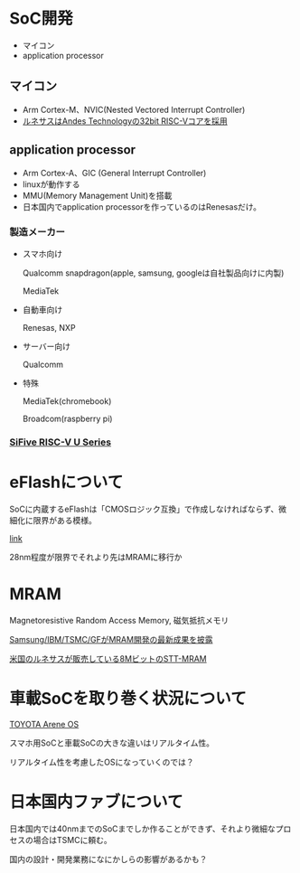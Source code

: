 # SoC開発
- マイコン
- application processor

## マイコン
- Arm Cortex-M、NVIC(Nested Vectored Interrupt Controller)
- [ルネサスはAndes Technologyの32bit RISC-Vコアを採用](https://xtech.nikkei.com/atcl/nxt/news/18/08867/)                 

## application processor
- Arm Cortex-A、GIC (General Interrupt Controller) 
- linuxが動作する
- MMU(Memory Management Unit)を搭載 
- 日本国内でapplication processorを作っているのはRenesasだけ。                                                            
### 製造メーカー                                                                                                        
- スマホ向け

  Qualcomm snapdragon(apple, samsung, googleは自社製品向けに内製)     
  
  MediaTek
  
- 自動車向け

  Renesas, NXP
  
- サーバー向け
                                                                                                    
  Qualcomm
  
- 特殊

  MediaTek(chromebook)
  
  Broadcom(raspberry pi)

### [SiFive RISC-V U Series](https://www.sifive.com/core-designer)

# eFlashについて
SoCに内蔵するeFlashは「CMOSロジック互換」で作成しなければならず、微細化に限界がある模様。

[link](https://pc.watch.impress.co.jp/docs/column/semicon/1134166.html)

28nm程度が限界でそれより先はMRAMに移行か

# MRAM
Magnetoresistive Random Access Memory, 磁気抵抗メモリ

[Samsung/IBM/TSMC/GFがMRAM開発の最新成果を披露](https://pc.watch.impress.co.jp/docs/column/semicon/1297554.html)

[米国のルネサスが販売している8MビットのSTT-MRAM](https://eetimes.itmedia.co.jp/ee/articles/2104/23/news028.html)

# 車載SoCを取り巻く状況について

[TOYOTA Arene OS](https://car.watch.impress.co.jp/docs/news/1303287.html)

スマホ用SoCと車載SoCの大きな違いはリアルタイム性。

リアルタイム性を考慮したOSになっていくのでは？

# 日本国内ファブについて
日本国内では40nmまでのSoCまでしか作ることができず、それより微細なプロセスの場合はTSMCに頼む。

国内の設計・開発業務になにかしらの影響があるかも？



